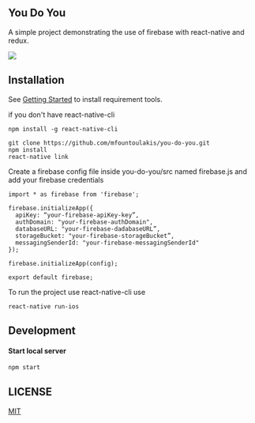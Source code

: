 ## You Do You
A simple project demonstrating the use of firebase with react-native and redux.

![](https://media.giphy.com/media/l0CLV7aFOb54NakvK/giphy.gif)


## Installation

See [Getting Started](https://facebook.github.io/react-native/docs/getting-started.html) to install requirement tools.

if you don't have react-native-cli
```
npm install -g react-native-cli
```

```
git clone https://github.com/mfountoulakis/you-do-you.git
npm install
react-native link
```

Create a firebase config file inside you-do-you/src named firebase.js and add your firebase credentials
```
import * as firebase from 'firebase';

firebase.initializeApp({
  apiKey: “your-firebase-apiKey-key”,
  authDomain: "your-firebase-authDomain",
  databaseURL: "your-firebase-dadabaseURL”,
  storageBucket: "your-firebase-storageBucket”,
  messagingSenderId: "your-firebase-messagingSenderId"
});

firebase.initializeApp(config);

export default firebase;

```

To run the project use react-native-cli use
```
react-native run-ios
```

## Development

#### Start local server

```bash
npm start
```

## LICENSE

[MIT](LICENSE)
